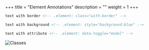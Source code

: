 +++
title = "Element Annotations"
description = ""
weight = 1
+++

```md
text with border <!-- .element: class="with-border" -->

text with background <!-- .element: style="background:blue" -->

text with attribute <!-- .element: data-toggle="modal" -->
```

![Classes](https://mszturc.github.io/obsidian-advanced-slides/images/classes.png)
